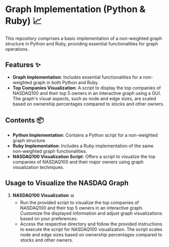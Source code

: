 # Graph Implementation (Python & Ruby) 📈

This repository comprises a basic implementation of a non-weighted graph structure in Python and Ruby, providing essential functionalities for graph operations.

## Features ✨

- **Graph Implementation**: Includes essential functionalities for a non-weighted graph in both Python and Ruby.
- **Top Companies Visualization**: A script to display the top companies of NASDAQ100 and their top 5 owners in an interactive graph using a GUI. The graph's visual aspects, such as node and edge sizes, are scaled based on ownership percentages compared to stocks and other owners.

## Contents 📦

- **Python Implementation**: Contains a Python script for a non-weighted graph structure.
- **Ruby Implementation**: Includes a Ruby implementation of the same non-weighted graph functionalities.
- **NASDAQ100 Visualization Script**: Offers a script to visualize the top companies of NASDAQ100 and their major owners using graph visualization techniques.

## Usage to Visualize the NASDAQ Graph
3. **NASDAQ100 Visualization** 📊
    - Run the provided script to visualize the top companies of NASDAQ100 and their top 5 owners in an interactive graph. Customize the displayed information and adjust graph visualizations based on your preferences.
    - Access the respective directory and follow the provided instructions to execute the script for NASDAQ100 visualization. The script scales node and edge sizes based on ownership percentages compared to stocks and other owners.
